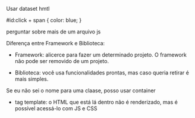 Usar dataset hmtl

#id:click + span {
  color: blue;
}


perguntar sobre mais de um arquivo js

Diferença entre Framework e Biblioteca: 

* Framework: alicerce para fazer um determinado projeto. O framework não pode ser removido de um projeto.

* Biblioteca: você usa funcionalidades prontas, mas caso queria retirar é mais simples.

Se eu não sei o nome para uma claase, posso usar container

* tag template: o HTML que está lá dentro não é renderizado, mas é possível acessá-lo com JS e CSS 